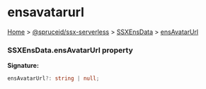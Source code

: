 # ensavatarurl

[Home](index.md) > [@spruceid/ssx-serverless](ssx-serverless.md) > [SSXEnsData](ssx-serverless.ssxensdata.md) > [ensAvatarUrl](ssx-serverless.ssxensdata.ensavatarurl.md)

### SSXEnsData.ensAvatarUrl property

**Signature:**

```typescript
ensAvatarUrl?: string | null;
```
